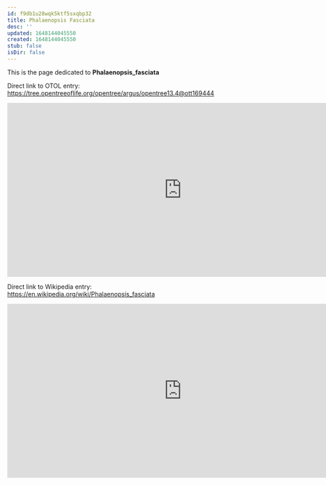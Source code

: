 ```yaml
---
id: f9db1u28wqk5ktf5sxqbp32
title: Phalaenopsis Fasciata
desc: ''
updated: 1648144045550
created: 1648144045550
stub: false
isDir: false
---
```

This is the page dedicated to **Phalaenopsis_fasciata**


Direct link to OTOL entry: https://tree.opentreeoflife.org/opentree/argus/opentree13.4@ott169444



<html>
    <body>
    <iframe src="https://tree.opentreeoflife.org/opentree/argus/opentree13.4@ott169444"
    width="800" height="400" frameborder="0" allowfullscreen> </iframe>
    </body>
</html>
    


Direct link to Wikipedia entry: https://en.wikipedia.org/wiki/Phalaenopsis_fasciata



<html>
    <body>
    <iframe src="https://en.wikipedia.org/wiki/Phalaenopsis_fasciata"
    width="800" height="400" frameborder="0" allowfullscreen> </iframe>
    </body>
</html>
    

